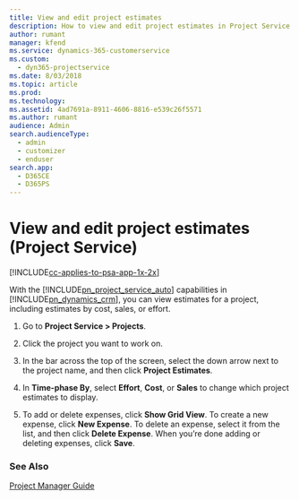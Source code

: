```yaml
---
title: View and edit project estimates 
description: How to view and edit project estimates in Project Service
author: rumant
manager: kfend
ms.service: dynamics-365-customerservice
ms.custom: 
  - dyn365-projectservice
ms.date: 8/03/2018
ms.topic: article
ms.prod: 
ms.technology: 
ms.assetid: 4ad7691a-8911-4606-8816-e539c26f5571
ms.author: rumant
audience: Admin
search.audienceType: 
  - admin
  - customizer
  - enduser
search.app: 
  - D365CE
  - D365PS
---
```

# View and edit project estimates (Project Service)

[!INCLUDE[cc-applies-to-psa-app-1x-2x](../includes/cc-applies-to-psa-app-1x-2x.md)]

With the [!INCLUDE[pn_project_service_auto](../includes/pn-project-service-auto.md)] capabilities in [!INCLUDE[pn_dynamics_crm](../includes/pn-dynamics-crm.md)], you can view estimates for a project, including estimates by cost, sales, or effort.  
  
1.  Go to **Project Service > Projects**.  
  
2.  Click the project you want to work on.  
  
3.  In the bar across the top of the screen, select the down arrow next to the project name, and then click **Project Estimates**.  
  
4.  In **Time-phase By**, select **Effort**, **Cost**, or **Sales** to change which project estimates to display.  
  
5.  To add or delete expenses, click **Show Grid View**. To create a new expense, click **New Expense**. To delete an expense, select it from the list, and then click **Delete Expense**. When you’re done adding or deleting expenses, click **Save**.  
  
### See Also  
 [Project Manager Guide](../project-service/project-manager-guide.md)
